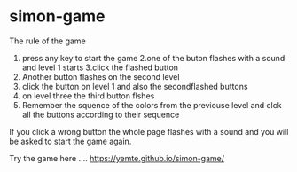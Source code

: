 # simon-game
The rule of the game
1. press any key to start the game
2.one of the buton flashes with a sound and level 1 starts 
3.click the flashed button 
4. Another button flashes on the second level
5. click the button on level 1 and also the secondflashed buttons
6. on level three the third  button flshes
7. Remember the squence of the colors from the previouse level and clck all the buttons according to their sequence

If you click a wrong button the whole page flashes with a sound and you will be asked to start the game again.


Try the game here ....
https://yemte.github.io/simon-game/
